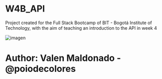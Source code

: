 # W4B_API
Project created for the Full Stack Bootcamp of BIT - Bogotá Institute of Technology, with the aim of teaching an introduction to the API in week 4

![imagen](https://user-images.githubusercontent.com/54609399/135673418-e56b09ea-4ab3-4488-b289-562cdeb09a16.png)


# Author: Valen Maldonado - @poiodecolores
